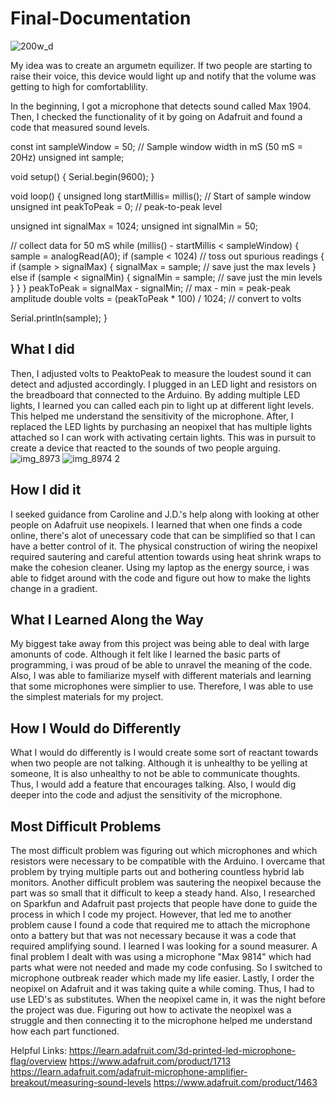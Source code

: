 # Final-Documentation
![200w_d](https://cloud.githubusercontent.com/assets/25276044/25725959/e324fa62-30d6-11e7-911d-f9adc68008c6.gif)
 
 My idea was to create an argumetn equilizer. If two people are starting to raise their voice, this device would light up and notify that the volume was getting to high for comfortablility. 
 
 In the beginning, I got a microphone that detects sound called Max 1904. Then, I checked the functionality of it by going on Adafruit and found a code that measured sound levels.
 
 const int sampleWindow = 50; // Sample window width in mS (50 mS = 20Hz)
unsigned int sample;
 
void setup() 
{
   Serial.begin(9600);
}
 
 
void loop() 
{
   unsigned long startMillis= millis();  // Start of sample window
   unsigned int peakToPeak = 0;   // peak-to-peak level
 
   unsigned int signalMax = 1024;
   unsigned int signalMin = 50;
 
   // collect data for 50 mS
   while (millis() - startMillis < sampleWindow)
   {
      sample = analogRead(A0);
      if (sample < 1024)  // toss out spurious readings
      {
         if (sample > signalMax)
         {
            signalMax = sample;  // save just the max levels
         }
         else if (sample < signalMin)
         {
            signalMin = sample;  // save just the min levels
         }
      }
   }
   peakToPeak = signalMax - signalMin;  // max - min = peak-peak amplitude
   double volts = (peakToPeak * 100) / 1024;  // convert to volts
 
   Serial.println(sample);
}
## What I did
Then, I adjusted volts to PeaktoPeak to measure the loudest sound it can detect and adjusted accordingly. I plugged in an LED light and resistors on the breadboard that connected to the Arduino. By adding multiple LED lights, I learned  you can called each pin to light up at different light levels. This helped me understand the sensitivity of the microphone. After, I replaced the LED lights by purchasing an neopixel that has multiple lights attached so I can work with activating certain lights. This was in pursuit to create a device that reacted to the sounds of two people arguing. 
![img_8973](https://cloud.githubusercontent.com/assets/25276044/25725727/240c008a-30d6-11e7-98ab-2bffa94d8046.JPG)
![img_8974 2](https://cloud.githubusercontent.com/assets/25276044/25725737/29a59e16-30d6-11e7-9e97-fae9c73315c3.JPG)


## How I did it
I seeked guidance from Caroline and J.D.'s help along with looking at other people on Adafruit use neopixels. 
I learned that when one finds a code online, there's alot of unecessary code that can be simplified so that I can have a better control of it. 
The physical construction of wiring the neopixel required sautering and careful attention towards using heat shrink wraps to make the cohesion cleaner. Using my laptop as the energy source, i was able to fidget around with the code and figure out how to make the lights change in a gradient. 

## What I Learned Along the Way
My biggest take away from this project was being able to deal with large amonunts of code. Although it felt like I learned the basic parts of programming, i was proud of be able to unravel the meaning of the code. Also, I was able to familiarize myself with different materials and learning that some microphones were simplier to use. Therefore, I was able to use the simplest materials for my project. 

## How I Would do Differently
 What I would do differently is I would create some sort of reactant towards when two people are not talking. Although it is unhealthy to be yelling at someone, It is also unhealthy to not be able to communicate thoughts. Thus, I would add a feature that encourages talking. 
 Also, I would dig deeper into the code and adjust the sensitivity of the microphone. 

## Most Difficult Problems
The most difficult problem was figuring out which microphones and which resistors were necessary to be compatible with the Arduino. I overcame that problem by trying multiple parts out and bothering countless hybrid lab monitors. 
Another difficult problem was sautering the neopixel because the part was so small that it difficult to keep a steady hand. Also, I researched on Sparkfun and Adafruit past projects that people have done to guide the process in which I code my project. 
However, that led me to another problem cause I found a code that required me to attach the microphone onto a battery but that was not necessary because it was a code that required amplifying sound. I learned I was looking for a sound measurer. A final problem I dealt with was using a microphone "Max 9814" which had parts what were not needed and made my code confusing. So I switched to microphone outbreak reader which made my life easier. 
Lastly, I order the neopixel on Adafruit and it was taking quite a while coming. Thus, I had to use LED's as substitutes. When the neopixel came in, it was the night before the project was due. Figuring out how to activate the neopixel was a struggle and then connecting it to the microphone helped me understand how each part functioned.

Helpful Links: https://learn.adafruit.com/3d-printed-led-microphone-flag/overview
https://www.adafruit.com/product/1713
https://learn.adafruit.com/adafruit-microphone-amplifier-breakout/measuring-sound-levels
https://www.adafruit.com/product/1463


